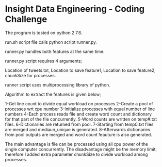 Insight Data Engineering - Coding Challenge
===========================================================

The program is tested on python 2.7.6.

run.sh script file calls python script runner.py.

runner.py handles both features at the same time.

runner.py script requires 4 arguments;

Location of tweets.txt,
Location to save feature1,
Location to save feature2,
chunkSize for processes.

runner script uses multiprocessing library of python.

Algorithm to extract the features is given below;

1-Get line count to divide equal workload on processes
2-Create a pool of processes wrt cpu number
3-Initialize processes with equal number of line numbers
4-Each process reads file and create word count and dictionary for that part of the file concurrently.
5-Word counts are written on temp#.txt files.
6-Dictionaries are returned from pool.
7-Starting from temp0.txt files are merged and mediaun_unique is generated.
8-Afterwards dictionaries from pool outputs are merged and word count feauture is also generated.

The main advantage is file can be processed using all cpu power of the single computer concurrently.
The disadvantage might be the memory limit, therefore I added extra parameter chunkSize to divide workload among processes. 
